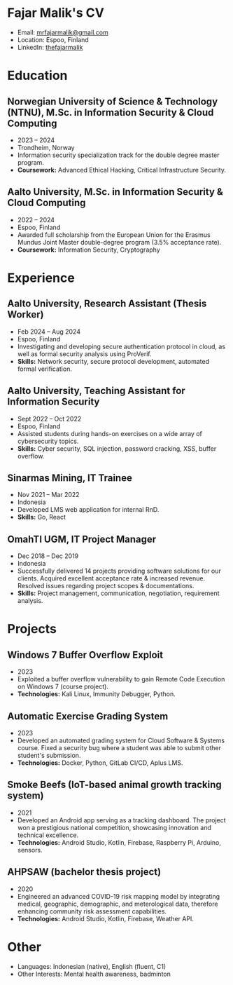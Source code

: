 # Fajar Malik's CV

- Email: [mrfajarmalik@gmail.com](mailto:mrfajarmalik@gmail.com)
- Location: Espoo, Finland
- LinkedIn: [thefajarmalik](https://linkedin.com/in/thefajarmalik)


# Education

## Norwegian University of Science & Technology (NTNU), M.Sc. in Information Security & Cloud Computing

- 2023 – 2024
- Trondheim, Norway
- Information security specialization track for the double degree master program.
- **Coursework:** Advanced Ethical Hacking, Critical Infrastructure Security.

## Aalto University, M.Sc. in Information Security & Cloud Computing

- 2022 – 2024
- Espoo, Finland
- Awarded full scholarship from the European Union for the Erasmus Mundus Joint Master double-degree program (3.5% acceptance rate).
- **Coursework:** Information Security, Cryptography

# Experience

## Aalto University, Research Assistant (Thesis Worker)

- Feb 2024 – Aug 2024
- Espoo, Finland
- Investigating and developing secure authentication protocol in cloud, as well as formal security analysis using ProVerif.
- **Skills:** Network security, secure protocol development, automated formal verification.

## Aalto University, Teaching Assistant for Information Security

- Sept 2022 – Oct 2022
- Espoo, Finland
- Assisted students during hands-on exercises on a wide array of cybersecurity topics.
- **Skills:** Cyber security, SQL injection, password cracking, XSS, buffer overflow.

## Sinarmas Mining, IT Trainee

- Nov 2021 – Mar 2022
- Indonesia
- Developed LMS web application for internal RnD.
- **Skills:** Go, React

## OmahTI UGM, IT Project Manager

- Dec 2018 – Dec 2019
- Indonesia
- Successfully delivered 14 projects providing software solutions for our clients. Acquired excellent acceptance rate & increased revenue. Resolved issues regarding project scopes & documentations.
- **Skills:** Project management, communication, negotiation, requirement analysis.

# Projects

## Windows 7 Buffer Overflow Exploit

- 2023
- Exploited a buffer overflow vulnerability to gain Remote Code Execution on Windows 7 (course project).
- **Technologies:** Kali Linux, Immunity Debugger, Python.

## Automatic Exercise Grading System

- 2023
- Developed an automated grading system for Cloud Software & Systems course. Fixed a security bug where a student was able to submit other student's submission.
- **Technologies:** Docker, Python, GitLab CI/CD, Aplus LMS.

## Smoke Beefs (IoT-based animal growth tracking system)

- 2021
- Developed an Android app serving as a tracking dashboard. The project won a prestigious national competition, showcasing innovation and technical excellence.
- **Technologies:** Android Studio, Kotlin, Firebase, Raspberry Pi, Arduino, sensors.

## AHPSAW (bachelor thesis project)

- 2020
- Engineered an advanced COVID-19 risk mapping model by integrating medical, geographic, demographic, and meterological data, therefore enhancing community risk assessment capabilities.
- **Technologies:** Android Studio, Kotlin, Firebase, Weather API.

# Other

- Languages: Indonesian (native), English (fluent, C1)
- Other Interests: Mental health awareness, badminton
